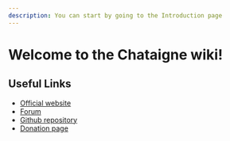 ```yaml
---
description: You can start by going to the Introduction page
---
```


# Welcome to the Chataigne wiki!

## Useful Links

* [Official website](http://benjamin.kuperberg.fr/chataigne)
* [Forum](http://benjamin.kuperberg.fr/chataigne/forum)
* [Github repository](http://github.com/benkuper/chataigne)
* [Donation page](https://www.paypal.me/benkuper)

